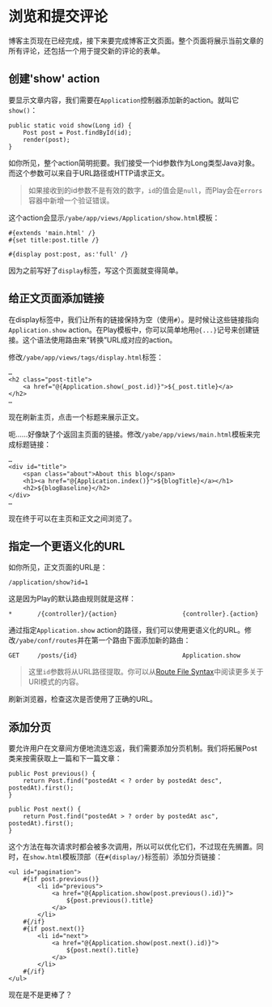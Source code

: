 # 浏览和提交评论

博客主页现在已经完成，接下来要完成博客正文页面。整个页面将展示当前文章的所有评论，还包括一个用于提交新的评论的表单。

## 创建'show' action

要显示文章内容，我们需要在`Application`控制器添加新的action。就叫它`show()`：

    public static void show(Long id) {
        Post post = Post.findById(id);
        render(post);
    }

如你所见，整个action简明扼要。我们接受一个id参数作为Long类型Java对象。而这个参数可以来自于URL路径或HTTP请求正文。

> 如果接收到的id参数不是有效的数字，`id`的值会是`null`，而Play会在`errors`容器中新增一个验证错误。

这个action会显示`/yabe/app/views/Application/show.html`模板：

    #{extends 'main.html' /}
    #{set title:post.title /}
     
    #{display post:post, as:'full' /}
    
因为之前写好了`display`标签，写这个页面就变得简单。

## 给正文页面添加链接

在display标签中，我们让所有的链接保持为空（使用`#`）。是时候让这些链接指向`Application.show` action。在Play模板中，你可以简单地用`@{...}`记号来创建链接。这个语法使用路由来“转换”URL成对应的action。

修改`/yabe/app/views/tags/display.html`标签：

    …
    <h2 class="post-title">
        <a href="@{Application.show(_post.id)}">${_post.title}</a>
    </h2>
    …
    
现在刷新主页，点击一个标题来展示正文。

呃……好像缺了个返回主页面的链接。修改`/yabe/app/views/main.html`模板来完成标题链接：

    …
    <div id="title">
        <span class="about">About this blog</span>
        <h1><a href="@{Application.index()}">${blogTitle}</a></h1>
        <h2>${blogBaseline}</h2>
    </div>
    …

现在终于可以在主页和正文之间浏览了。

## 指定一个更语义化的URL

如你所见，正文页面的URL是：

    /application/show?id=1
   
这是因为Play的默认路由规则就是这样：

    *       /{controller}/{action}                  {controller}.{action}
    
通过指定`Application.show` action的路径，我们可以使用更语义化的URL。修改`/yabe/conf/routes`并在第一个路由下面添加新的路由：

    GET     /posts/{id}                             Application.show
    
> 这里`id`参数将从URL路径提取。你可以从[Route File Syntax](http://www.playframework.com/documentation/1.2.7/routes#syntax)中阅读更多关于URI模式的内容。

刷新浏览器，检查这次是否使用了正确的URL。

## 添加分页

要允许用户在文章间方便地流连忘返，我们需要添加分页机制。我们将拓展Post类来按需获取上一篇和下一篇文章：

    public Post previous() {
        return Post.find("postedAt < ? order by postedAt desc", postedAt).first();
    }
     
    public Post next() {
        return Post.find("postedAt > ? order by postedAt asc", postedAt).first();
    }
    
这个方法在每次请求时都会被多次调用，所以可以优化它们，不过现在先搁置。同时，在`show.html`模板顶部（在`#{display/}`标签前）添加分页链接：

    <ul id="pagination">
        #{if post.previous()}
            <li id="previous">
                <a href="@{Application.show(post.previous().id)}">
                    ${post.previous().title}
                </a>
            </li>
        #{/if}
        #{if post.next()}
            <li id="next">
                <a href="@{Application.show(post.next().id)}">
                    ${post.next().title}
                </a>
            </li>
        #{/if}
    </ul>
    
现在是不是更棒了？


